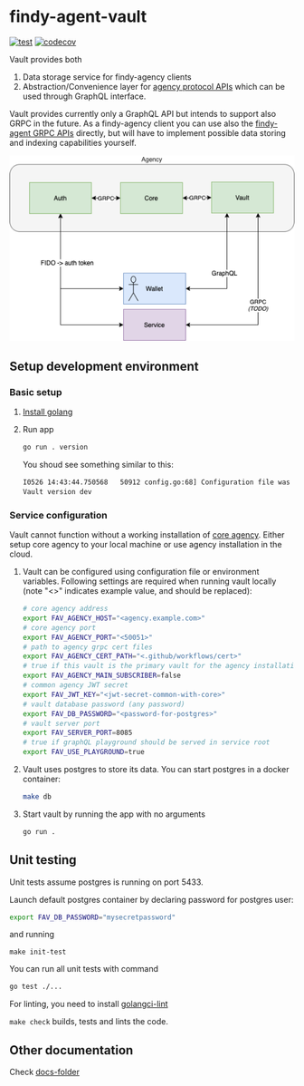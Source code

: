 # findy-agent-vault

[![test](https://github.com/findy-network/findy-agent-vault/actions/workflows/test.yml/badge.svg?branch=dev)](https://github.com/findy-network/findy-agent-vault/actions/workflows/test.yml)
[![codecov](https://codecov.io/gh/findy-network/findy-agent-vault/branch/dev/graph/badge.svg?token=DIB52YS58H)](https://codecov.io/gh/findy-network/findy-agent-vault)

Vault provides both

1. Data storage service for findy-agency clients
1. Abstraction/Convenience layer for [agency protocol APIs](github.com/findy-network/findy-agent-api) which can be used through GraphQL interface.

Vault provides currently only a GraphQL API but intends to support also GRPC in the future. As a findy-agency client you can use also the [findy-agent GRPC APIs](github.com/findy-network/findy-agent-api) directly, but will have to implement possible data storing and indexing capabilities yourself.

![Architecture](./docs/arch-drawio.png)

## Setup development environment

### Basic setup

1. [Install golang](https://golang.org/dl/)

1. Run app

   ```bash
   go run . version
   ```

   You shoud see something similar to this:

   ```bash
   I0526 14:43:44.750568   50912 config.go:68] Configuration file was not found, using environment/default variables only
   Vault version dev
   ```

### Service configuration

Vault cannot function without a working installation of [core agency](github.com/findy-network/findy-agent). Either setup core agency to your local machine or use agency installation in the cloud.

1. Vault can be configured using configuration file or environment variables. Following settings are required when running vault locally (note "<>" indicates example value, and should be replaced):

   ```bash
   # core agency address
   export FAV_AGENCY_HOST="<agency.example.com>"
   # core agency port
   export FAV_AGENCY_PORT="<50051>"
   # path to agency grpc cert files
   export FAV_AGENCY_CERT_PATH="<.github/workflows/cert>"
   # true if this vault is the primary vault for the agency installation
   export FAV_AGENCY_MAIN_SUBSCRIBER=false
   # common agency JWT secret
   export FAV_JWT_KEY="<jwt-secret-common-with-core>"
   # vault database password (any password)
   export FAV_DB_PASSWORD="<password-for-postgres>"
   # vault server port
   export FAV_SERVER_PORT=8085
   # true if graphQL playground should be served in service root
   export FAV_USE_PLAYGROUND=true
   ```

1. Vault uses postgres to store its data. You can start postgres in a docker container:

   ```bash
   make db
   ```

1. Start vault by running the app with no arguments

   ```bash
   go run .
   ```

## Unit testing

Unit tests assume postgres is running on port 5433.

Launch default postgres container by declaring password for postgres user:

```bash
export FAV_DB_PASSWORD="mysecretpassword"
```

and running

```
make init-test
```

You can run all unit tests with command

```bash
go test ./...
```

For linting, you need to install [golangci-lint](https://golangci-lint.run/usage/install/#local-installation)

`make check` builds, tests and lints the code.

## Other documentation

Check [docs-folder](./docs/README.md)
